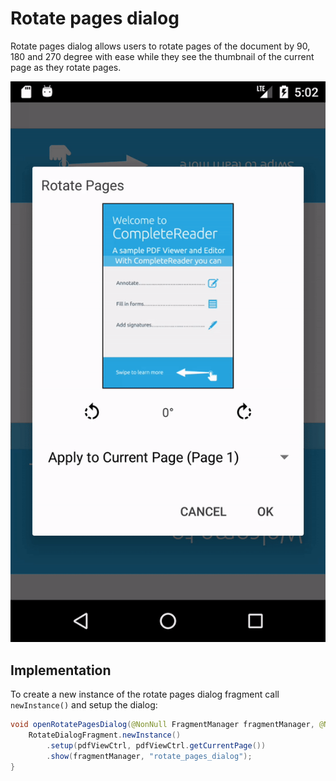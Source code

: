 # Rotate pages dialog

Rotate pages dialog allows users to rotate pages of the document by 90, 180 and 270 degree with ease while they see the thumbnail of the current page as they rotate pages.

![](https://github.com/sgong-pdftron/stranger-docs/blob/master/android/guides/basics/gif/rotate_pages.gif?raw=true "Rotate pages")

## Implementation

To create a new instance of the rotate pages dialog fragment call `newInstance()` and setup the dialog:

```java
void openRotatePagesDialog(@NonNull FragmentManager fragmentManager, @NonNull PDFViewCtrl pdfViewCtrl) {
    RotateDialogFragment.newInstance()
        .setup(pdfViewCtrl, pdfViewCtrl.getCurrentPage())
        .show(fragmentManager, "rotate_pages_dialog");
}
```